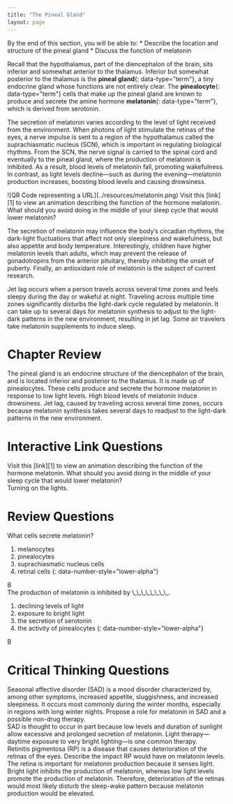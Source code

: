 ```yaml
---
title: "The Pineal Gland"
layout: page
---
```



<div data-type="abstract" markdown="1">
By the end of this section, you will be able to:
* Describe the location and structure of the pineal gland
* Discuss the function of melatonin

</div>

Recall that the hypothalamus, part of the diencephalon of the brain, sits inferior and somewhat anterior to the thalamus. Inferior but somewhat posterior to the thalamus is the **pineal gland**{: data-type="term"}, a tiny endocrine gland whose functions are not entirely clear. The **pinealocyte**{: data-type="term"} cells that make up the pineal gland are known to produce and secrete the amine hormone **melatonin**{: data-type="term"}, which is derived from serotonin.

The secretion of melatonin varies according to the level of light received from the environment. When photons of light stimulate the retinas of the eyes, a nerve impulse is sent to a region of the hypothalamus called the suprachiasmatic nucleus (SCN), which is important in regulating biological rhythms. From the SCN, the nerve signal is carried to the spinal cord and eventually to the pineal gland, where the production of melatonin is inhibited. As a result, blood levels of melatonin fall, promoting wakefulness. In contrast, as light levels decline—such as during the evening—melatonin production increases, boosting blood levels and causing drowsiness.

<div data-type="note" class="anatomy interactive" data-label="" markdown="1">
<span data-type="media" data-alt="QR Code representing a URL"> ![QR Code representing a URL](../resources/melatonin.png) </span>
Visit this [link][1] to view an animation describing the function of the hormone melatonin. What should you avoid doing in the middle of your sleep cycle that would lower melatonin?

</div>

The secretion of melatonin may influence the body’s circadian rhythms, the dark-light fluctuations that affect not only sleepiness and wakefulness, but also appetite and body temperature. Interestingly, children have higher melatonin levels than adults, which may prevent the release of gonadotropins from the anterior pituitary, thereby inhibiting the onset of puberty. Finally, an antioxidant role of melatonin is the subject of current research.

Jet lag occurs when a person travels across several time zones and feels sleepy during the day or wakeful at night. Traveling across multiple time zones significantly disturbs the light-dark cycle regulated by melatonin. It can take up to several days for melatonin synthesis to adjust to the light-dark patterns in the new environment, resulting in jet lag. Some air travelers take melatonin supplements to induce sleep.

# Chapter Review

The pineal gland is an endocrine structure of the diencephalon of the brain, and is located inferior and posterior to the thalamus. It is made up of pinealocytes. These cells produce and secrete the hormone melatonin in response to low light levels. High blood levels of melatonin induce drowsiness. Jet lag, caused by traveling across several time zones, occurs because melatonin synthesis takes several days to readjust to the light-dark patterns in the new environment.

# Interactive Link Questions

<div data-type="exercise">
<div data-type="problem" markdown="1">
Visit this [link][1] to view an animation describing the function of the hormone melatonin. What should you avoid doing in the middle of your sleep cycle that would lower melatonin?

</div>
<div data-type="solution" markdown="1">
Turning on the lights.

</div>
</div>

# Review Questions

<div data-type="exercise">
<div data-type="problem" markdown="1">
What cells secrete melatonin?

1.  melanocytes
2.  pinealocytes
3.  suprachiasmatic nucleus cells
4.  retinal cells
{: data-number-style="lower-alpha"}

</div>
<div data-type="solution" markdown="1">
B

</div>
</div>

<div data-type="exercise">
<div data-type="problem" markdown="1">
The production of melatonin is inhibited by \_\_\_\_\_\_\_\_.

1.  declining levels of light
2.  exposure to bright light
3.  the secretion of serotonin
4.  the activity of pinealocytes
{: data-number-style="lower-alpha"}

</div>
<div data-type="solution" markdown="1">
B

</div>
</div>

# Critical Thinking Questions

<div data-type="exercise">
<div data-type="problem" markdown="1">
Seasonal affective disorder (SAD) is a mood disorder characterized by, among other symptoms, increased appetite, sluggishness, and increased sleepiness. It occurs most commonly during the winter months, especially in regions with long winter nights. Propose a role for melatonin in SAD and a possible non-drug therapy.

</div>
<div data-type="solution" markdown="1">
SAD is thought to occur in part because low levels and duration of sunlight allow excessive and prolonged secretion of melatonin. Light therapy—daytime exposure to very bright lighting—is one common therapy.

</div>
</div>

<div data-type="exercise">
<div data-type="problem" markdown="1">
Retinitis pigmentosa (RP) is a disease that causes deterioration of the retinas of the eyes. Describe the impact RP would have on melatonin levels.

</div>
<div data-type="solution" markdown="1">
The retina is important for melatonin production because it senses light. Bright light inhibits the production of melatonin, whereas low light levels promote the production of melatonin. Therefore, deterioration of the retinas would most likely disturb the sleep-wake pattern because melatonin production would be elevated.

</div>
</div>



[1]: http://openstaxcollege.org/l/melatonin

